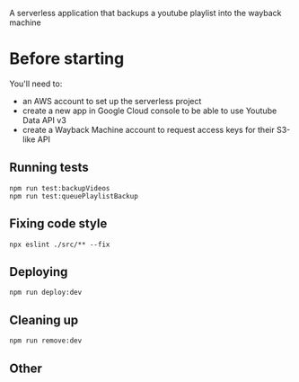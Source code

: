 A serverless application that backups a youtube playlist into the wayback machine

# Before starting

You'll need to:

- an AWS account to set up the serverless project
- create a new app in Google Cloud console to be able to use Youtube Data API v3
- create a Wayback Machine account to request access keys for their S3-like API

## Running tests

```
npm run test:backupVideos
npm run test:queuePlaylistBackup
```

## Fixing code style

```
npx eslint ./src/** --fix
```

## Deploying

```
npm run deploy:dev
```

## Cleaning up

```
npm run remove:dev
```

## Other
